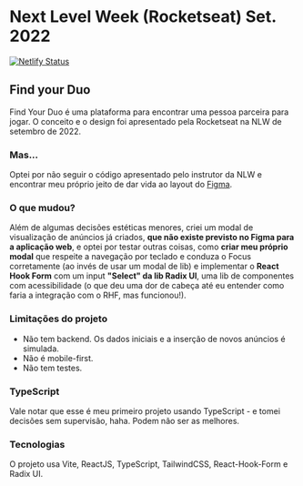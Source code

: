 # Next Level Week (Rocketseat) Set. 2022

[![Netlify Status](https://api.netlify.com/api/v1/badges/67e4d318-3a4d-4236-af90-a840c4854566/deploy-status)](https://find-your-duo-nlw-2022.netlify.app/)

## Find your Duo

Find Your Duo é uma plataforma para encontrar uma pessoa parceira para jogar. O conceito e o design foi apresentado pela Rocketseat na NLW de setembro de 2022.

### Mas...

Optei por não seguir o código apresentado pelo instrutor da NLW e encontrar meu próprio jeito de dar vida ao layout do [Figma](<https://www.figma.com/file/4NzP8JUOC8m005Xqh8lu2m/NLW-eSports-(Community)?node-id=0%3A1>).

### O que mudou?

Além de algumas decisões estéticas menores, criei um modal de visualização de anúncios já criados, **que não existe previsto no Figma para a aplicação web**, e optei por testar outras coisas, como **criar meu próprio modal** que respeite a navegação por teclado e conduza o Focus corretamente (ao invés de usar um modal de lib) e implementar o **React Hook Form** com um input **"Select" da lib Radix UI**, uma lib de componentes com acessibilidade (o que deu uma dor de cabeça até eu entender como faria a integração com o RHF, mas funcionou!).

### Limitações do projeto

-   Não tem backend. Os dados iniciais e a inserção de novos anúncios é simulada.
-   Não é mobile-first.
-   Não tem testes.

### TypeScript

Vale notar que esse é meu primeiro projeto usando TypeScript - e tomei decisões sem supervisão, haha.
Podem não ser as melhores.

### Tecnologias

O projeto usa Vite, ReactJS, TypeScript, TailwindCSS, React-Hook-Form e Radix UI.
